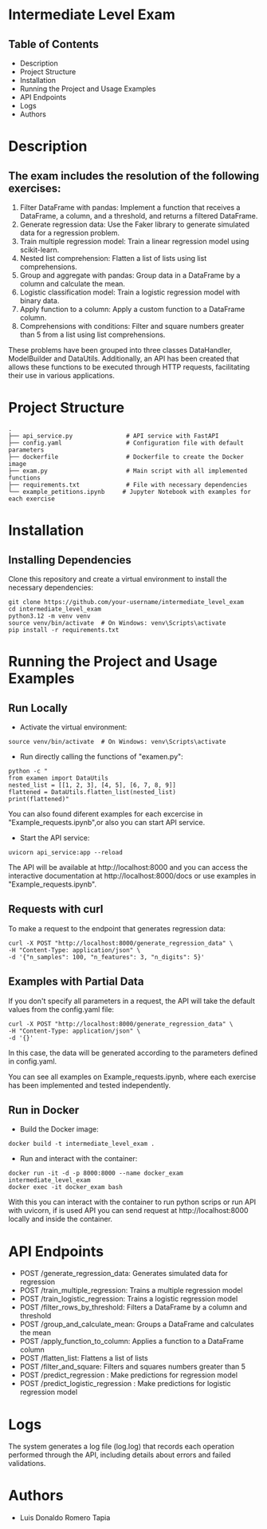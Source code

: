 # Intermediate Level Exam

## Table of Contents
- Description
- Project Structure
- Installation
- Running the Project and Usage Examples
- API Endpoints
- Logs
- Authors

# Description

## The exam includes the resolution of the following exercises:

1. Filter DataFrame with pandas: Implement a function that receives a DataFrame, a column, and a threshold, and returns a filtered DataFrame.
2. Generate regression data: Use the Faker library to generate simulated data for a regression problem.
3. Train multiple regression model: Train a linear regression model using scikit-learn.
4. Nested list comprehension: Flatten a list of lists using list comprehensions.
5. Group and aggregate with pandas: Group data in a DataFrame by a column and calculate the mean.
6. Logistic classification model: Train a logistic regression model with binary data.
7. Apply function to a column: Apply a custom function to a DataFrame column.
8. Comprehensions with conditions: Filter and square numbers greater than 5 from a list using list comprehensions.

These problems have been grouped into three classes DataHandler, ModelBuilder and DataUtils. Additionally, an API has been created that allows these functions to be executed through HTTP requests, facilitating their use in various applications.

# Project Structure

```
.
├── api_service.py               # API service with FastAPI
├── config.yaml                  # Configuration file with default parameters
├── dockerfile                   # Dockerfile to create the Docker image
├── exam.py                      # Main script with all implemented functions
├── requirements.txt             # File with necessary dependencies
└── example_petitions.ipynb     # Jupyter Notebook with examples for each exercise
```

# Installation

## Installing Dependencies

Clone this repository and create a virtual environment to install the necessary dependencies:

```
git clone https://github.com/your-username/intermediate_level_exam
cd intermediate_level_exam
python3.12 -m venv venv
source venv/bin/activate  # On Windows: venv\Scripts\activate
pip install -r requirements.txt
```

# Running the Project and Usage Examples


## Run Locally

- Activate the virtual environment:

```
source venv/bin/activate  # On Windows: venv\Scripts\activate
```
- Run directly calling the functions of "examen.py":

```
python -c "
from examen import DataUtils
nested_list = [[1, 2, 3], [4, 5], [6, 7, 8, 9]]
flattened = DataUtils.flatten_list(nested_list)
print(flattened)"
```
You can also found diferent examples for each excercise in "Example_requests.ipynb",or also you can start API service.

- Start the API service:

```
uvicorn api_service:app --reload
```

The API will be available at http://localhost:8000 and you can access the interactive documentation at http://localhost:8000/docs or use examples in "Example_requests.ipynb".

## Requests with curl

To make a request to the endpoint that generates regression data:

```
curl -X POST "http://localhost:8000/generate_regression_data" \
-H "Content-Type: application/json" \
-d '{"n_samples": 100, "n_features": 3, "n_digits": 5}'
```
## Examples with Partial Data

If you don't specify all parameters in a request, the API will take the default values from the config.yaml file:

```
curl -X POST "http://localhost:8000/generate_regression_data" \
-H "Content-Type: application/json" \
-d '{}'
```

In this case, the data will be generated according to the parameters defined in config.yaml.

You can see all examples on Example_requests.ipynb, where each exercise has been implemented and tested independently.

## Run in Docker

- Build the Docker image:

```
docker build -t intermediate_level_exam .
```

- Run and interact with the container:

```
docker run -it -d -p 8000:8000 --name docker_exam intermediate_level_exam
docker exec -it docker_exam bash
```

With this you can interact with the container to run python scrips or run API with uvicorn, if is used API you can send request at http://localhost:8000 locally and inside the container.

# API Endpoints

- POST /generate_regression_data: Generates simulated data for regression
- POST /train_multiple_regression: Trains a multiple regression model
- POST /train_logistic_regression: Trains a logistic regression model
- POST /filter_rows_by_threshold: Filters a DataFrame by a column and threshold
- POST /group_and_calculate_mean: Groups a DataFrame and calculates the mean
- POST /apply_function_to_column: Applies a function to a DataFrame column
- POST /flatten_list: Flattens a list of lists
- POST /filter_and_square: Filters and squares numbers greater than 5
- POST /predict_regression : Make predictions for regression model
- POST /predict_logistic_regression : Make predictions for logistic regression model

# Logs

The system generates a log file (log.log) that records each operation performed through the API, including details about errors and failed validations.

# Authors

- Luis Donaldo Romero Tapia
